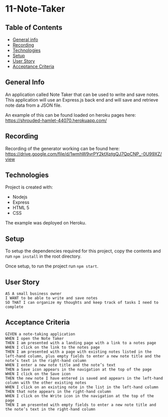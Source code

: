 # 11-Note-Taker
## Table of Contents
* [General info](#general-info)
* [Recording](#screenshot)
* [Technologies](#technologies)
* [Setup](#setup)
* [User Story](#User-Story)
* [Acceptance Criteria](#Acceptance-Criteria)

## General Info
An application called Note Taker that can be used to write and save notes. This application will use an Express.js back end and will save and retrieve note data from a JSON file.

An example of this can be found loaded on heroku pages here: https://shrouded-hamlet-44070.herokuapp.com/

## Recording
Recording of the generator working can be found here: https://drive.google.com/file/d/1wmhW9vrPY2ktXptgQJ7QpCNP_-0U99XZ/view

## Technologies
Project is created with:
* Nodejs
* Express
* HTML 5
* CSS

The example was deployed on Heroku.

## Setup
To setup the dependencies required for this project, copy the contents and run `npm install` in the root directory.

Once setup, to run the project run `npm start`.

## User Story

```
AS A small business owner
I WANT to be able to write and save notes
SO THAT I can organize my thoughts and keep track of tasks I need to complete
```


## Acceptance Criteria

```
GIVEN a note-taking application
WHEN I open the Note Taker
THEN I am presented with a landing page with a link to a notes page
WHEN I click on the link to the notes page
THEN I am presented with a page with existing notes listed in the left-hand column, plus empty fields to enter a new note title and the note’s text in the right-hand column
WHEN I enter a new note title and the note’s text
THEN a Save icon appears in the navigation at the top of the page
WHEN I click on the Save icon
THEN the new note I have entered is saved and appears in the left-hand column with the other existing notes
WHEN I click on an existing note in the list in the left-hand column
THEN that note appears in the right-hand column
WHEN I click on the Write icon in the navigation at the top of the page
THEN I am presented with empty fields to enter a new note title and the note’s text in the right-hand column
```